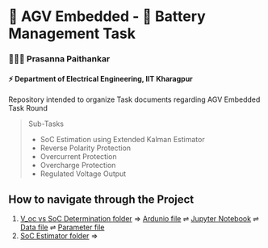 # 🚓 AGV Embedded - 🔋 Battery Management Task  
### 🧑🏻‍🦱 Prasanna Paithankar 
#### ⚡ Department of Electrical Engineering, IIT Kharagpur

Repository intended to organize Task documents regarding AGV Embedded Task Round

> Sub-Tasks
> 
>   - SoC Estimation using Extended Kalman Estimator
>   - Reverse Polarity Protection
>   - Overcurrent Protection
>   - Overcharge Protection
>   - Regulated Voltage Output

## How to navigate through the Project
1. [V_oc vs SoC Determination folder](/V_oc-vs-SoC-Determination)
⇒ [Ardunio file](/V_oc-vs-SoC-Determination/Measurement-to-Serial.ino) 
⇌ [Jupyter Notebook](/V_oc-vs-SoC-Determination/EKF_plotting.ipynb)
⇌ [Data file](/V_oc-vs-SoC-Determination/V_oc&SoC.csv) 
⇌ [Parameter file](/V_oc-vs-SoC-Determination/Relation_param.csv)
2. [SoC Estimator folder](/SoC-Estimator)
⇒


